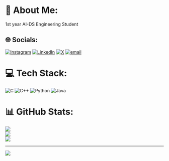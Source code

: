 # 💫 About Me:
1st year AI-DS Engineering Student


## 🌐 Socials:
[![Instagram](https://img.shields.io/badge/Instagram-%23E4405F.svg?logo=Instagram&logoColor=white)](https://instagram.com/sanikasp135) [![LinkedIn](https://img.shields.io/badge/LinkedIn-%230077B5.svg?logo=linkedin&logoColor=white)](https://linkedin.com/in/sanika-sp) [![X](https://img.shields.io/badge/X-black.svg?logo=X&logoColor=white)](https://x.com/Sanikasp135) [![email](https://img.shields.io/badge/Email-D14836?logo=gmail&logoColor=white)](mailto:sanikasp135@gmail.com) 

# 💻 Tech Stack:
![C](https://img.shields.io/badge/c-%2300599C.svg?style=for-the-badge&logo=c&logoColor=white) ![C++](https://img.shields.io/badge/c++-%2300599C.svg?style=for-the-badge&logo=c%2B%2B&logoColor=white) ![Python](https://img.shields.io/badge/python-3670A0?style=for-the-badge&logo=python&logoColor=ffdd54) ![Java](https://img.shields.io/badge/java-%23ED8B00.svg?style=for-the-badge&logo=openjdk&logoColor=white)
# 📊 GitHub Stats:
![](https://github-readme-stats.vercel.app/api?username=Sanika1356&theme=dark&hide_border=false&include_all_commits=true&count_private=true)<br/>
![](https://nirzak-streak-stats.vercel.app/?user=Sanika1356&theme=dark&hide_border=false)<br/>
![](https://github-readme-stats.vercel.app/api/top-langs/?username=Sanika1356&theme=dark&hide_border=false&include_all_commits=true&count_private=true&layout=compact)

---
[![](https://visitcount.itsvg.in/api?id=Sanika1356&icon=0&color=0)](https://visitcount.itsvg.in)

<!-- Proudly created with GPRM ( https://gprm.itsvg.in ) -->
